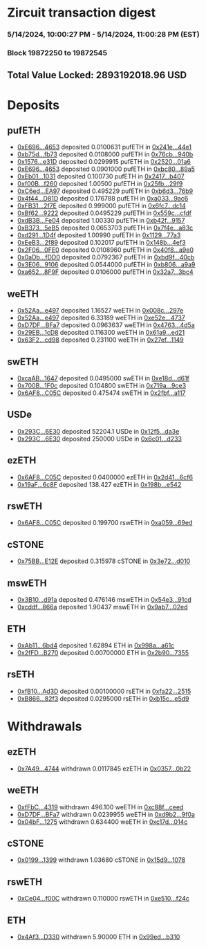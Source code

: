 # Zircuit transaction digest
### 5/14/2024, 10:00:27 PM - 5/14/2024, 11:00:28 PM (EST)
### Block 19872250 to 19872545

## Total Value Locked: 2893192018.96 USD

# Deposits
## pufETH
- [0xE696...4653](https://etherscan.io/address/0xE696B4aDd7e42BDf5bF41dB6b9dA2447baF24653) deposited 0.0100631 pufETH in [0x241e...44e1](https://etherscan.io/tx/0xE696B4aDd7e42BDf5bF41dB6b9dA2447baF24653)
- [0xb75d...fb73](https://etherscan.io/address/0xb75d683b8A46063E07a1bca39dbD630F26d3fb73) deposited 0.0108000 pufETH in [0x76cb...940b](https://etherscan.io/tx/0xb75d683b8A46063E07a1bca39dbD630F26d3fb73)
- [0x1576...e31D](https://etherscan.io/address/0x1576D80A482d5e0808a195052aDe1843BEf2e31D) deposited 0.0299915 pufETH in [0x2520...01a6](https://etherscan.io/tx/0x1576D80A482d5e0808a195052aDe1843BEf2e31D)
- [0xE696...4653](https://etherscan.io/address/0xE696B4aDd7e42BDf5bF41dB6b9dA2447baF24653) deposited 0.0901000 pufETH in [0xbc80...89a5](https://etherscan.io/tx/0xE696B4aDd7e42BDf5bF41dB6b9dA2447baF24653)
- [0xEb01...1031](https://etherscan.io/address/0xEb0182dDaFD509469008567FAc80Da4B4E1D1031) deposited 0.100730 pufETH in [0x2417...b407](https://etherscan.io/tx/0xEb0182dDaFD509469008567FAc80Da4B4E1D1031)
- [0xf00B...f260](https://etherscan.io/address/0xf00B36DB49E895A2B61a2B57f701F6EE0817f260) deposited 1.00500 pufETH in [0x25fb...29f9](https://etherscan.io/tx/0xf00B36DB49E895A2B61a2B57f701F6EE0817f260)
- [0xC6ed...EA97](https://etherscan.io/address/0xC6ede12DE70b8B5840eE69a3A615454d0961EA97) deposited 0.495229 pufETH in [0xb6d3...76b9](https://etherscan.io/tx/0xC6ede12DE70b8B5840eE69a3A615454d0961EA97)
- [0x4f44...D81D](https://etherscan.io/address/0x4f44Aa0Dd405C37b65C9FF66c06E58cEFbC2D81D) deposited 0.176788 pufETH in [0xa033...9ac6](https://etherscan.io/tx/0x4f44Aa0Dd405C37b65C9FF66c06E58cEFbC2D81D)
- [0xFB31...2f7E](https://etherscan.io/address/0xFB31Eb1efa0688aEEF987842029dcbfB1EB22f7E) deposited 0.999000 pufETH in [0x6fc7...dc14](https://etherscan.io/tx/0xFB31Eb1efa0688aEEF987842029dcbfB1EB22f7E)
- [0xBf62...9222](https://etherscan.io/address/0xBf62319147a6fB8DCB9bd907B890195Be6929222) deposited 0.0495229 pufETH in [0x559c...cfdf](https://etherscan.io/tx/0xBf62319147a6fB8DCB9bd907B890195Be6929222)
- [0xdB3B...Fe04](https://etherscan.io/address/0xdB3B10547F10e4798262Bb9328e7F3dB8b9bFe04) deposited 1.00330 pufETH in [0xb42f...9157](https://etherscan.io/tx/0xdB3B10547F10e4798262Bb9328e7F3dB8b9bFe04)
- [0xB373...5eB5](https://etherscan.io/address/0xB373e53A99844c897dB005bF50E30F5665BF5eB5) deposited 0.0653703 pufETH in [0x7f4e...a83c](https://etherscan.io/tx/0xB373e53A99844c897dB005bF50E30F5665BF5eB5)
- [0xd291...1D4f](https://etherscan.io/address/0xd29128f7D3D9e729e1e07D58f658d7cFe84f1D4f) deposited 1.00990 pufETH in [0x1129...77a3](https://etherscan.io/tx/0xd29128f7D3D9e729e1e07D58f658d7cFe84f1D4f)
- [0xEeB3...2f89](https://etherscan.io/address/0xEeB305a5d9f4055c4b8327d54a8c2a9aFB6A2f89) deposited 0.102017 pufETH in [0x148b...4ef3](https://etherscan.io/tx/0xEeB305a5d9f4055c4b8327d54a8c2a9aFB6A2f89)
- [0x2F06...0FE0](https://etherscan.io/address/0x2F06440c2972475861210317fbD20876adc50FE0) deposited 0.0108960 pufETH in [0x40f8...a9e0](https://etherscan.io/tx/0x2F06440c2972475861210317fbD20876adc50FE0)
- [0x0aDb...fDD0](https://etherscan.io/address/0x0aDb2839D4E86c654Ff14D93E89B9a4F3cEEfDD0) deposited 0.0792367 pufETH in [0xbd9f...40cb](https://etherscan.io/tx/0x0aDb2839D4E86c654Ff14D93E89B9a4F3cEEfDD0)
- [0x3E06...9106](https://etherscan.io/address/0x3E066A3c4d7D7D2D2F602DB8B4dB396Af9d69106) deposited 0.0544000 pufETH in [0xb806...a9a9](https://etherscan.io/tx/0x3E066A3c4d7D7D2D2F602DB8B4dB396Af9d69106)
- [0xa652...8F9F](https://etherscan.io/address/0xa652c2C693d0cEe3C1cD1AC799c1a5ccD9CB8F9F) deposited 0.0106000 pufETH in [0x32a7...3bc4](https://etherscan.io/tx/0xa652c2C693d0cEe3C1cD1AC799c1a5ccD9CB8F9F)
## weETH
- [0x52Aa...e497](https://etherscan.io/address/0x52Aa899454998Be5b000Ad077a46Bbe360F4e497) deposited 1.16527 weETH in [0x008c...297e](https://etherscan.io/tx/0x52Aa899454998Be5b000Ad077a46Bbe360F4e497)
- [0x52Aa...e497](https://etherscan.io/address/0x52Aa899454998Be5b000Ad077a46Bbe360F4e497) deposited 6.33189 weETH in [0xe52e...4737](https://etherscan.io/tx/0x52Aa899454998Be5b000Ad077a46Bbe360F4e497)
- [0xD7DF...BFa7](https://etherscan.io/address/0xD7DF7E085214743530afF339aFC420c7c720BFa7) deposited 0.0963637 weETH in [0x4763...4d5a](https://etherscan.io/tx/0xD7DF7E085214743530afF339aFC420c7c720BFa7)
- [0x29EB...1cD8](https://etherscan.io/address/0x29EBb4846BF9B2aa5210E15E9DfbD3B71ea01cD8) deposited 0.116300 weETH in [0x61a9...ed21](https://etherscan.io/tx/0x29EBb4846BF9B2aa5210E15E9DfbD3B71ea01cD8)
- [0x63F2...cd98](https://etherscan.io/address/0x63F20Df420aF1538E8Dbd60e975bF1E4D679cd98) deposited 0.231100 weETH in [0x27ef...1149](https://etherscan.io/tx/0x63F20Df420aF1538E8Dbd60e975bF1E4D679cd98)
## swETH
- [0xcaAB...1647](https://etherscan.io/address/0xcaAB362B715335ED09FF3a002CE8B4A9f9fB1647) deposited 0.0495000 swETH in [0xe18d...d61f](https://etherscan.io/tx/0xcaAB362B715335ED09FF3a002CE8B4A9f9fB1647)
- [0x700B...1F0c](https://etherscan.io/address/0x700B46F4CdA1d668920C105247291C640E521F0c) deposited 0.104800 swETH in [0x719a...9ce3](https://etherscan.io/tx/0x700B46F4CdA1d668920C105247291C640E521F0c)
- [0x6AF8...C05C](https://etherscan.io/address/0x6AF8FA7268F7D4a13C88914C5f5d789EB971C05C) deposited 0.475474 swETH in [0x2fbf...a117](https://etherscan.io/tx/0x6AF8FA7268F7D4a13C88914C5f5d789EB971C05C)
## USDe
- [0x293C...6E30](https://etherscan.io/address/0x293C6937D8D82e05B01335F7B33FBA0c8e256E30) deposited 52204.1 USDe in [0x12f5...da3e](https://etherscan.io/tx/0x293C6937D8D82e05B01335F7B33FBA0c8e256E30)
- [0x293C...6E30](https://etherscan.io/address/0x293C6937D8D82e05B01335F7B33FBA0c8e256E30) deposited 250000 USDe in [0x6c01...d233](https://etherscan.io/tx/0x293C6937D8D82e05B01335F7B33FBA0c8e256E30)
## ezETH
- [0x6AF8...C05C](https://etherscan.io/address/0x6AF8FA7268F7D4a13C88914C5f5d789EB971C05C) deposited 0.0400000 ezETH in [0x2d41...6cf6](https://etherscan.io/tx/0x6AF8FA7268F7D4a13C88914C5f5d789EB971C05C)
- [0x19aF...6c8F](https://etherscan.io/address/0x19aF41B762EcDAaa98b8A1cfb272fccDdD956c8F) deposited 138.427 ezETH in [0x198b...e542](https://etherscan.io/tx/0x19aF41B762EcDAaa98b8A1cfb272fccDdD956c8F)
## rswETH
- [0x6AF8...C05C](https://etherscan.io/address/0x6AF8FA7268F7D4a13C88914C5f5d789EB971C05C) deposited 0.199700 rswETH in [0xa059...69ed](https://etherscan.io/tx/0x6AF8FA7268F7D4a13C88914C5f5d789EB971C05C)
## cSTONE
- [0x75BB...E12E](https://etherscan.io/address/0x75BB0f8c20f12f0F039acc1c24c8257DE74AE12E) deposited 0.315978 cSTONE in [0x3e72...d010](https://etherscan.io/tx/0x75BB0f8c20f12f0F039acc1c24c8257DE74AE12E)
## mswETH
- [0x3B10...d91a](https://etherscan.io/address/0x3B10e189f38E680F8eB57bDD241723B43C9bd91a) deposited 0.476146 mswETH in [0x54e3...91cd](https://etherscan.io/tx/0x3B10e189f38E680F8eB57bDD241723B43C9bd91a)
- [0xcddf...866a](https://etherscan.io/address/0xcddfFad8375eD7587371a3aF579747569FD6866a) deposited 1.90437 mswETH in [0x9ab7...02ed](https://etherscan.io/tx/0xcddfFad8375eD7587371a3aF579747569FD6866a)
## ETH
- [0xAb11...6bd4](https://etherscan.io/address/0xAb11F1eeDF7ecDF3E571cC6bd1A65c146c716bd4) deposited 1.62894 ETH in [0x998a...a61c](https://etherscan.io/tx/0xAb11F1eeDF7ecDF3E571cC6bd1A65c146c716bd4)
- [0x2fFD...B270](https://etherscan.io/address/0x2fFD8e8e4424cE005493657f5537797C614CB270) deposited 0.00700000 ETH in [0x2b90...7355](https://etherscan.io/tx/0x2fFD8e8e4424cE005493657f5537797C614CB270)
## rsETH
- [0xfB10...Ad3D](https://etherscan.io/address/0xfB10d9f8FF6D089eF69A607182EEFe7F9d77Ad3D) deposited 0.00100000 rsETH in [0xfa22...2515](https://etherscan.io/tx/0xfB10d9f8FF6D089eF69A607182EEFe7F9d77Ad3D)
- [0xB866...82f3](https://etherscan.io/address/0xB866Aa588BAD57FDb616E773741e3CEadaa082f3) deposited 0.0295000 rsETH in [0xb15c...e5d9](https://etherscan.io/tx/0xB866Aa588BAD57FDb616E773741e3CEadaa082f3)
# Withdrawals
## ezETH
- [0x7A49...4744](https://etherscan.io/address/0x7A493Be5c2ce014cD049Bf178a1ac0Db1B434744) withdrawn 0.0117845 ezETH in [0x0357...0b22](https://etherscan.io/tx/0x7A493Be5c2ce014cD049Bf178a1ac0Db1B434744)
## weETH
- [0xfFbC...4319](https://etherscan.io/address/0xfFbCb87f162ba954DB568C511EFbFCfCeAff4319) withdrawn 496.100 weETH in [0xc88f...ceed](https://etherscan.io/tx/0xfFbCb87f162ba954DB568C511EFbFCfCeAff4319)
- [0xD7DF...BFa7](https://etherscan.io/address/0xD7DF7E085214743530afF339aFC420c7c720BFa7) withdrawn 0.0239955 weETH in [0xd9b2...9f0a](https://etherscan.io/tx/0xD7DF7E085214743530afF339aFC420c7c720BFa7)
- [0x04bF...1275](https://etherscan.io/address/0x04bFbDF15487a56c103A2BE2278564cBE9301275) withdrawn 0.634400 weETH in [0xc17d...014c](https://etherscan.io/tx/0x04bFbDF15487a56c103A2BE2278564cBE9301275)
## cSTONE
- [0x0199...1399](https://etherscan.io/address/0x0199e49AAA8226841bFdD9dDB0BA61AD0B251399) withdrawn 1.03680 cSTONE in [0x15d9...1078](https://etherscan.io/tx/0x0199e49AAA8226841bFdD9dDB0BA61AD0B251399)
## rswETH
- [0xCe04...f00C](https://etherscan.io/address/0xCe0469B2F47130802Fea2DdDB41d0dE5aC5df00C) withdrawn 0.110000 rswETH in [0xe510...f24c](https://etherscan.io/tx/0xCe0469B2F47130802Fea2DdDB41d0dE5aC5df00C)
## ETH
- [0x4Af3...D330](https://etherscan.io/address/0x4Af3997fE14e6Ac3047521B995060cfc5D0aD330) withdrawn 5.90000 ETH in [0x99ed...b310](https://etherscan.io/tx/0x4Af3997fE14e6Ac3047521B995060cfc5D0aD330)
